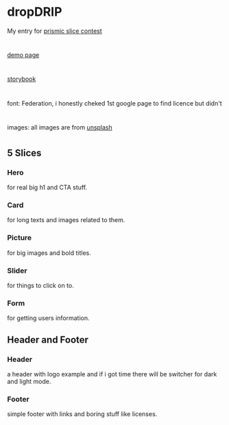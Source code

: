 # dropDRIP
My entry for [prismic slice contest](https://prismic.io/blog/slice-contest-2nd-edition?utm_campaign=devexp&utm_source=github&utm_medium=slicecontestpost)
#
[demo page](https://drop-drip-demo.vercel.app/)
#
[storybook](https://drop-drip-storybook.vercel.app/)
#
font: Federation, i honestly cheked 1st google page to find licence but didn't
#
images: all images are from [unsplash](https://unsplash.com)
#

## 5 Slices

### Hero
for real big h1 and CTA stuff.

### Card
for long texts and images related to them.

### Picture
for big images and bold titles.

### Slider
for things to click on to.

### Form
for getting users information.

## Header and Footer

### Header
a header with logo example and if i got time there will be switcher for dark and light mode.

### Footer
simple footer with links and boring stuff like licenses.

